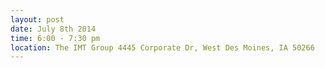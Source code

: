---
layout: post
date: July 8th 2014
time: 6:00 - 7:30 pm
location: The IMT Group 4445 Corporate Dr, West Des Moines, IA 50266
---